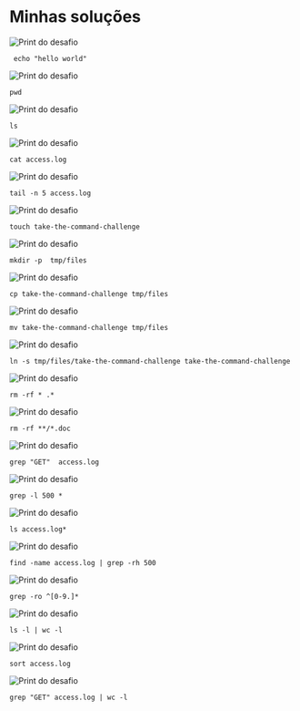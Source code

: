 
# Minhas soluções
![Print do desafio](prints/1.png)
```shell
 echo "hello world"
```  
![Print do desafio](prints/2.png)
```shell
pwd
```  
![Print do desafio](prints/3.png)
```shell
ls 
``` 
![Print do desafio](prints/4.png)
```shell
cat access.log 
``` 
![Print do desafio](prints/5.png)
```shell
tail -n 5 access.log  
```
![Print do desafio](prints/6.png)
```shell
touch take-the-command-challenge 
```
![Print do desafio](prints/7.png)
```shell
mkdir -p  tmp/files  
```
![Print do desafio](prints/8.png)
```shell
cp take-the-command-challenge tmp/files 
```
![Print do desafio](prints/9.png)
```shell
mv take-the-command-challenge tmp/files  
```
![Print do desafio](prints/10.png)
```shell
ln -s tmp/files/take-the-command-challenge take-the-command-challenge
```
![Print do desafio](prints/11.png)
```shell
rm -rf * .*
```
![Print do desafio](prints/12.png)
```shell
rm -rf **/*.doc 
```
![Print do desafio](prints/13.png)
```shell
grep "GET"  access.log 
```
![Print do desafio](prints/14.png)
```shell
grep -l 500 * 
```
![Print do desafio](prints/15.png)
```shell
ls access.log*
```
![Print do desafio](prints/16.png)
```shell
find -name access.log | grep -rh 500
```
![Print do desafio](prints/17.png)
```shell
grep -ro ^[0-9.]*
```
![Print do desafio](prints/18.png)
```shell
ls -l | wc -l
```
![Print do desafio](prints/19.png)
```shell
sort access.log
```
![Print do desafio](prints/20.png)
```shell
grep "GET" access.log | wc -l
```